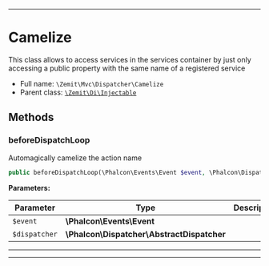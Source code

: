 ***

# Camelize

This class allows to access services in the services container by just only
accessing a public property with the same name of a registered service



* Full name: `\Zemit\Mvc\Dispatcher\Camelize`
* Parent class: [`\Zemit\Di\Injectable`](../../Di/Injectable.md)




## Methods


### beforeDispatchLoop

Automagically camelize the action name

```php
public beforeDispatchLoop(\Phalcon\Events\Event $event, \Phalcon\Dispatcher\AbstractDispatcher $dispatcher): void
```








**Parameters:**

| Parameter | Type | Description |
|-----------|------|-------------|
| `$event` | **\Phalcon\Events\Event** |  |
| `$dispatcher` | **\Phalcon\Dispatcher\AbstractDispatcher** |  |





***


***
